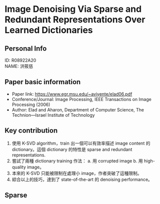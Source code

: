 
# Image Denoising Via Sparse and Redundant Representations Over Learned Dictionaries

## Personal Info
ID: R08922A20  
NAME: 洪筱慈

## Paper basic information

- Paper link: https://www.egr.msu.edu/~aviyente/elad06.pdf
- Conference/Journal:  Image Processing, IEEE Transactions on Image Processing (2006)   
- Author: Elad and Aharon, Department of Computer Science, The Technion—Israel Institute of Technology

## Key contribution

1. 使用 K-SVD algorithm，train 出一個可以有效率描述 image content 的 dictionary。這個 dictionary 的特性是 sparse and redundant representations.
2. 嘗試了兩種 dictionary training 作法： a. 用 corrupted image b. 用 high-quality image。
3. 本來的 K-SVD 只能被限制在處理小 image，作者突破了這種限制。
4. 綜合以上的技巧，達到了 state-of-the-art 的 denoising performance。


## Sparse


